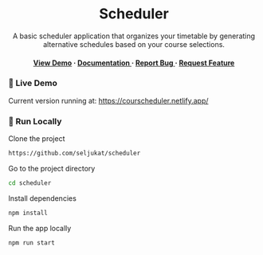 <div align='center'>

<h1>Scheduler</h1>
<p>A basic scheduler application that organizes your timetable by generating alternative schedules based on your course selections.</p>

<h4> <a href=https://courscheduler.netlify.app/>View Demo</a> <span> · </span> <a href="https://github.com/seljukat/scheduler/blob/master/README.md"> Documentation </a> <span> · </span> <a href="https://github.com/seljukat/scheduler/issues"> Report Bug </a> <span> · </span> <a href="https://github.com/seljukat/scheduler/issues"> Request Feature </a> </h4>


</div>

### :triangular_flag_on_post: Live Demo

Current version running at: https://courscheduler.netlify.app/

### :running: Run Locally

Clone the project

```bash
https://github.com/seljukat/scheduler
```
Go to the project directory
```bash
cd scheduler
```
Install dependencies
```bash
npm install
```
Run the app locally
```bash
npm run start
```
